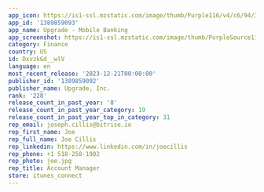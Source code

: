 ```yaml
---
app_icon: https://is1-ssl.mzstatic.com/image/thumb/Purple116/v4/c6/94/37/c69437c6-755c-e430-4fab-fe5114a219c5/AppIcon-1x_U007emarketing-0-5-0-85-220-0.png/1024x1024bb.png
app_id: '1389859093'
app_name: Upgrade - Mobile Banking
app_screenshot: https://is1-ssl.mzstatic.com/image/thumb/PurpleSource116/v4/68/c8/22/68c82276-f61e-3b68-a31a-447912752762/68a67541-f8b3-481e-8d84-d6f511b52556_6.5-inch-1.png/1242x2688bb.png
category: Finance
country: US
id: DxvzkGd__wlV
language: en
most_recent_release: '2023-12-21T00:00:00'
publisher_id: '1389859092'
publisher_name: Upgrade, Inc.
rank: '228'
release_count_in_past_year: '8'
release_count_in_past_year_category: 19
release_count_in_past_year_top_in_category: 31
rep_email: joseph.cillis@bitrise.io
rep_first_name: Joe
rep_full_name: Joe Cillis
rep_linkedin: https://www.linkedin.com/in/joecillis
rep_phone: +1 518-258-1902
rep_photo: joe.jpg
rep_title: Account Manager
store: itunes_connect
---
```


